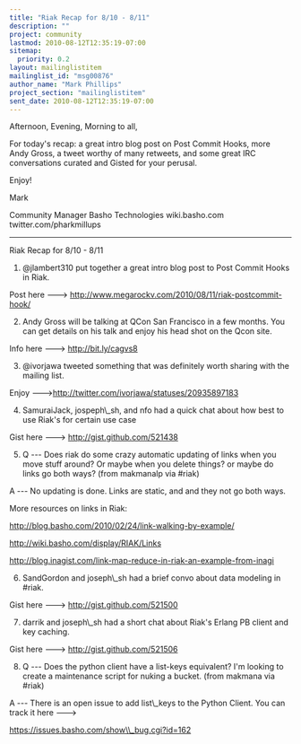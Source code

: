 ```yaml
---
title: "Riak Recap for 8/10 - 8/11"
description: ""
project: community
lastmod: 2010-08-12T12:35:19-07:00
sitemap:
  priority: 0.2
layout: mailinglistitem
mailinglist_id: "msg00876"
author_name: "Mark Phillips"
project_section: "mailinglistitem"
sent_date: 2010-08-12T12:35:19-07:00
---
```



Afternoon, Evening, Morning to all,

For today's recap: a great intro blog post on Post Commit Hooks, more
Andy Gross, a tweet worthy of many retweets, and some great IRC
conversations curated and Gisted for your perusal.

Enjoy!

Mark

Community Manager
Basho Technologies
wiki.basho.com
twitter.com/pharkmillups

----

Riak Recap for 8/10 - 8/11

1) @jlambert310 put together a great intro blog post to Post Commit
Hooks in Riak.

Post here ---&gt; http://www.megarockv.com/2010/08/11/riak-postcommit-hook/

2) Andy Gross will be talking at QCon San Francisco in a few months.
You can get details on his talk and enjoy his head shot on the Qcon
site.

Info here ---&gt; http://bit.ly/cagvs8

3) @ivorjawa tweeted something that was definitely worth sharing with
the mailing list.

Enjoy ---&gt;http://twitter.com/ivorjawa/statuses/20935897183

4) SamuraiJack, jospeph\\_sh, and nfo had a quick chat about how best to
use Riak's for certain use case

Gist here ---&gt; http://gist.github.com/521438

5) Q --- Does riak do some crazy automatic updating of links when you
move stuff around? Or maybe when you delete things? or maybe do links
go both ways? (from makmanalp via #riak)

 A --- No updating is done. Links are static, and and they not go both ways.

 More resources on links in Riak:

 http://blog.basho.com/2010/02/24/link-walking-by-example/

 http://wiki.basho.com/display/RIAK/Links

 http://blog.inagist.com/link-map-reduce-in-riak-an-example-from-inagi

6) SandGordon and joseph\\_sh had a brief convo about data modeling in #riak.

Gist here ---&gt; http://gist.github.com/521500

7) darrik and joseph\\_sh had a short chat about Riak's Erlang PB client
and key caching.

Gist here ---&gt; http://gist.github.com/521506

8) Q --- Does the python client have a list-keys equivalent? I'm
looking to create a maintenance script for nuking a bucket. (from
makmana via #riak)

 A --- There is an open issue to add list\\_keys to the Python
Client. You can track it here ---&gt;

 https://issues.basho.com/show\\_bug.cgi?id=162

